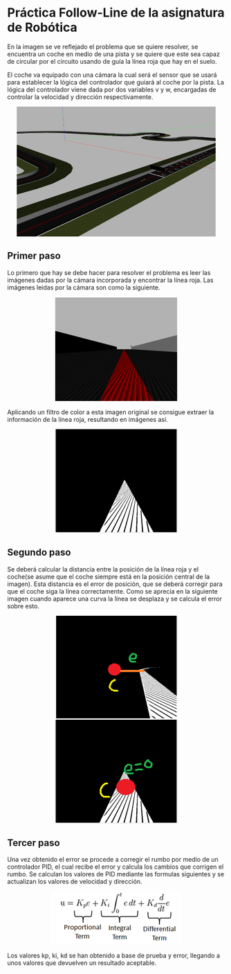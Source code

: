 # Práctica Follow-Line de la asignatura de Robótica

En la imagen se ve reflejado el problema que se quiere resolver, se encuentra un coche en medio de una pista y se quiere que este sea capaz de circular por el circuito usando de guía la línea roja que hay en el suelo.

El coche va equipado con una cámara la cual será el sensor que se usará para establecer la lógica del controlador que guiará al coche por la pista. La lógica del controlador viene dada por dos variables v y w, encargadas de controlar la velocidad y dirección respectivamente.

<p align="center">
  <img width="460" height="300" src="https://github.com/johnbyrs/Rob-tica/blob/master/Follow_Line/imgs/problema.png">
</p>

## Primer paso

Lo primero que hay se debe hacer para resolver el problema es leer las imágenes dadas por la cámara incorporada y encontrar la línea roja.
Las imágenes leidas por la cámara son como la siguiente.

<p align="center">
  <img src="https://github.com/johnbyrs/Rob-tica/blob/master/Follow_Line/imgs/Fotoraw.png">
</p>

Aplicando un filtro de color a esta imagen original se consigue extraer la información de la línea roja, resultando en imágenes así.

<p align="center">
  <img src="https://github.com/johnbyrs/Rob-tica/blob/master/Follow_Line/imgs/imagen_filtrada.png">
</p>

## Segundo paso

Se deberá calcular la distancia entre la posición de la línea roja y el coche(se asume que el coche siempre está en la posición central de la imagen). Esta distancia es el error de posición, que se deberá corregir para que el coche siga la línea correctamente. Como se aprecia en la siguiente imagen cuando aparece una curva la línea se desplaza y se calcula el error sobre esto.

<p align="center">
  <img src="https://github.com/johnbyrs/Rob-tica/blob/master/Follow_Line/imgs/curva.png">
  <img src="https://github.com/johnbyrs/Rob-tica/blob/master/Follow_Line/imgs/recta.png">
</p>




## Tercer paso

Una vez obtenido el error se procede a corregir el rumbo por medio de un controlador PID, el cual recibe el error y calcula los cambios que corrigen el rumbo. Se calculan los valores de PID mediante las formulas siguientes y se actualizan los valores de velocidad y dirección. 

<p align="center">
  <img src="https://github.com/johnbyrs/Rob-tica/blob/master/Follow_Line/imgs/PID.png">
</p>

Los valores kp, ki, kd se han obtenido a base de prueba y error, llegando a unos valores que devuelven un resultado aceptable.

